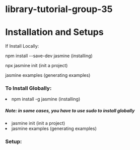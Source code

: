 # library-tutorial-group-35

<h1> Installation and Setups </h1>

If Install Locally:

npm install --save-dev jasmine (installing)

npx jasmine init (init a project)

jasmine examples (generating examples)

<h3> To Install Globally: </h3>
<li> npm install -g jasmine (installing) <h5> Note: in some cases, you have to use sudo to install globally </h5> </li>
<li> jasmine init (init a project) </li>
<li> jasmine examples (generating examples) </li>

<h3> Setup: </h3>
